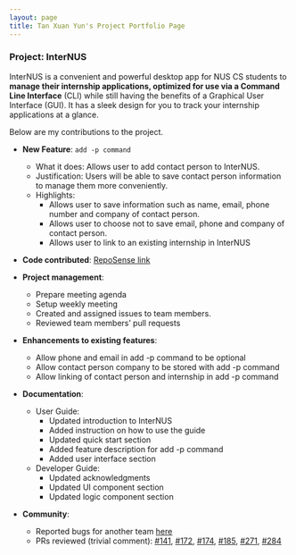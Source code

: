 ```yaml
---
layout: page
title: Tan Xuan Yun's Project Portfolio Page
---
```


### Project: InterNUS

InterNUS is a convenient and powerful desktop app for NUS CS students to **manage their internship applications, optimized for use via a Command Line Interface** (CLI) while still having the benefits of a Graphical User Interface (GUI). It has a sleek design for you to track your internship applications at a glance.

Below are my contributions to the project.

* **New Feature**: `add -p command`
  * What it does: 
Allows user to add contact person to InterNUS.  
  * Justification: 
Users will be able to save contact person information to manage them more conveniently.
  * Highlights: 
    * Allows user to save information such as name, email, phone number and company of contact person.
    * Allows user to choose not to save email, phone and company of contact person.
    * Allows user to link to an existing internship in InterNUS
    
* **Code contributed**: [RepoSense link](https://nus-cs2103-ay2223s1.github.io/tp-dashboard/?search=tanxuanyun&breakdown=true)

* **Project management**:
  * Prepare meeting agenda 
  * Setup weekly meeting
  * Created and assigned issues to team members.
  * Reviewed team members’ pull requests

* **Enhancements to existing features**:
  * Allow phone and email in add -p command to be optional 
  * Allow contact person company to be stored with add -p command
  * Allow linking of contact person and internship in add -p command

 <div style="page-break-after: always;"></div>

* **Documentation**:
  * User Guide:
    * Updated introduction to InterNUS
    * Added instruction on how to use the guide
    * Updated quick start section
    * Added feature description for add -p command
    * Added user interface section 
  * Developer Guide:
    * Updated acknowledgments
    * Updated UI component section
    * Updated logic component section 

* **Community**:
  * Reported bugs for another team [here](https://github.com/tanxuanyun/ped/issues)
  * PRs reviewed (trivial comment):
  [#141](https://github.com/AY2223S1-CS2103T-F11-1/tp/pull/141), 
  [#172](https://github.com/AY2223S1-CS2103T-F11-1/tp/pull/172), 
  [#174](https://github.com/AY2223S1-CS2103T-F11-1/tp/pull/174), 
  [#185](https://github.com/AY2223S1-CS2103T-F11-1/tp/pull/185),
  [#271](https://github.com/AY2223S1-CS2103T-F11-1/tp/pull/271), 
  [#284](https://github.com/AY2223S1-CS2103T-F11-1/tp/pull/284)
  
